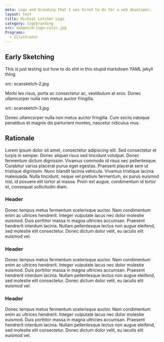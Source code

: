 ```yaml
---
meta: Logo and branding that I was hired to do for a web developer.
layout: test
title: Micheal Letcher Logo
category: logobranding
src: images/m-logo-color.jpg
Programs:
  - Illustrator
---
```


## Early  Sketching

This is just testing out how to do shit in this stupid markdown YAML jekyll thing

src: scansketch-2.jpg

Morbi leo risus, porta ac consectetur ac, vestibulum at eros.
Donec ullamcorper nulla non metus auctor fringilla.

src: scansketch-3.jpg

Donec ullamcorper nulla non metus auctor fringilla.
Cum sociis natoque penatibus et magnis dis parturient montes, nascetur ridiculus mus.

## Rationale

Lorem ipsum dolor sit amet, consectetur adipiscing elit.
Sed consectetur et turpis in semper. Donec aliquet risus
sed tincidunt volutpat. Donec fermentum dictum dignissim.
Vivamus commodo id risus nec pellentesque. Curabitur varius
placerat purus eget egestas. Praesent placerat sem ut
tristique dignissim. Nunc blandit lacinia vehicula.
Vivamus tristique lacinia malesuada. Nulla tincidunt,
neque vel pretium fermentum, ex purus euismod nisl, id
posuere elit tortor at massa. Proin est augue, condimentum
id tortor et, consequat sollicitudin diam.

### Header
Donec tempus metus fermentum scelerisque auctor. Nam
condimentum enim ac ultrices hendrerit. Integer
vulputate lacus nec dolor molestie euismod. Duis porttitor
massa in magna ultricies accumsan. Praesent hendrerit
interdum lacinia. Nullam pellentesque lectus non augue
eleifend, sed molestie elit consectetur. Donec dictum
dolor velit, eu iaculis elit euismod vel.

### Header
Donec tempus metus fermentum scelerisque auctor. Nam
condimentum enim ac ultrices hendrerit. Integer
vulputate lacus nec dolor molestie euismod. Duis porttitor
massa in magna ultricies accumsan. Praesent hendrerit
interdum lacinia. Nullam pellentesque lectus non augue
eleifend, sed molestie elit consectetur. Donec dictum
dolor velit, eu iaculis elit euismod vel.

### Header
Donec tempus metus fermentum scelerisque auctor. Nam
condimentum enim ac ultrices hendrerit. Integer
vulputate lacus nec dolor molestie euismod. Duis porttitor
massa in magna ultricies accumsan. Praesent hendrerit
interdum lacinia. Nullam pellentesque lectus non augue
eleifend, sed molestie elit consectetur. Donec dictum
dolor velit, eu iaculis elit euismod vel.
